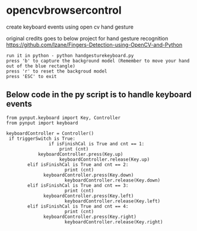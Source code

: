 # opencvbrowsercontrol
create keyboard events using open cv hand gesture

original credits goes to below project for hand gesture recognition
https://github.com/lzane/Fingers-Detection-using-OpenCV-and-Python


    run it in python - python handgesturekeyboard.py
    press 'b' to capture the background model (Remember to move your hand out of the blue rectangle)
    press 'r' to reset the backgroud model
    press 'ESC' to exit


## Below code in the py script is to handle keyboard events
```
from pynput.keyboard import Key, Controller
from pynput import keyboard

keyboardController = Controller()
 if triggerSwitch is True:
                if isFinishCal is True and cnt == 1:
                    print (cnt)
		    keyboardController.press(Key.up)
                    keyboardController.release(Key.up)
		elif isFinishCal is True and cnt == 2:
                      print (cnt)
		      keyboardController.press(Key.down)
                      keyboardController.release(Key.down)
		elif isFinishCal is True and cnt == 3:
                      print (cnt)
		      keyboardController.press(Key.left)
                      keyboardController.release(Key.left)
		elif isFinishCal is True and cnt == 4:
                      print (cnt)
		      keyboardController.press(Key.right)
                      keyboardController.release(Key.right)
		    

```

